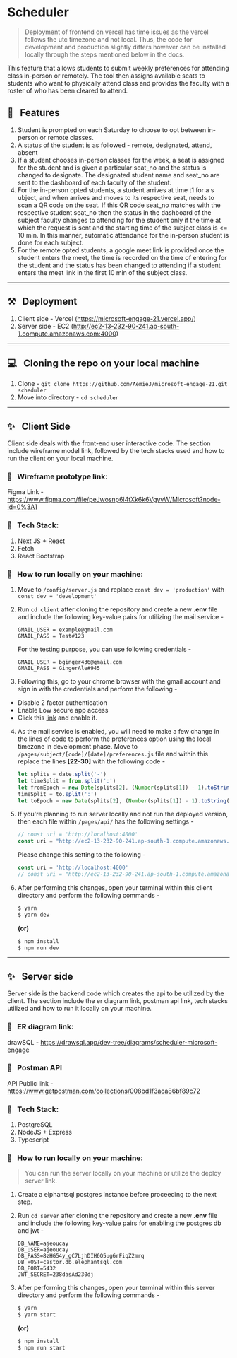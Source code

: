 # Scheduler 

> Deployment of frontend on vercel has time issues as the vercel follows the utc timezone and not local. Thus, the code for development and production slightly differs however can be installed locally through the steps mentioned below in the docs.

This feature that allows students to submit weekly preferences for attending class in-person or remotely. The tool then assigns available seats to students who want to physically attend class and provides the faculty with a roster of who has been cleared to attend.

## 🚀 &nbsp; Features 

1. Student is prompted on each Saturday to choose to opt between in-person or remote classes.  
2. A status of the student is as followed - remote, designated, attend, absent
3. If a student chooses in-person classes for the week, a seat is assigned for the student and is given a particular seat_no and the status is changed to designate. The designated student name and seat_no are sent to the dashboard of each faculty of the student. 
4. For the in-person opted students,  a student arrives at time t1 for a s   ubject, and when arrives and moves to its respective seat, needs to scan a QR code on the seat. If this QR code seat_no matches with the respective student seat_no then the status in the dashboard of the subject faculty changes to attending for the student only if the time at which the request is sent and the starting time of the subject class is <= 10 min. In this manner, automatic attendance for the in-person student is done for each subject. 
5. For the remote opted students, a google meet link is provided once the student enters the meet, the time is recorded on the time of entering for the student and the status has been changed to attending if a student enters the meet link in the first 10 min of the subject class. 
<hr/>

## ⚒️ &nbsp; Deployment 

1. Client side - Vercel (https://microsoft-engage-21.vercel.app/)
2. Server side - EC2 (http://ec2-13-232-90-241.ap-south-1.compute.amazonaws.com:4000)
<hr/>

## 💻 &nbsp; Cloning the repo on your local machine 

1. Clone - `git clone https://github.com/AemieJ/microsoft-engage-21.git scheduler`
2. Move into directory - `cd scheduler`
<hr/>

## ✨ &nbsp; Client Side
Client side deals with the front-end user interactive code. The section include wireframe model link, followed by the tech stacks used and how to run the client on your local machine.

### 📌 &nbsp; Wireframe prototype link: 
Figma Link - https://www.figma.com/file/peJwosnp6l4tXk6k6VgyvW/Microsoft?node-id=0%3A1

### 📌 &nbsp; Tech Stack:
1. Next JS + React
2. Fetch 
3. React Bootstrap 

### 📌 &nbsp; How to run locally on your machine: 
1. Move to `/config/server.js` and replace `const dev = 'production'` with `const dev = 'development'`

2. Run `cd client` after cloning the repository and create a new **.env** file and include the following key-value pairs for utilizing the mail service - 
    ```
    GMAIL_USER = example@gmail.com
    GMAIL_PASS = Test#123
    ```

    For the testing purpose, you can use following credentials - 
    ```
    GMAIL_USER = bginger436@gmail.com
    GMAIL_PASS = GingerAle#945
    ```

3. Following this, go to your chrome browser with the gmail account and sign in with the credentials and perform the following - 
- Disable 2 factor authentication
- Enable Low secure app access 
- Click this [link](https://accounts.google.com/DisplayUnlockCaptcha) and enable it. 

4. As the mail service is enabled, you will need to make a few change in the lines of code to perform the preferences option using the local timezone in development phase. Move to `/pages/subject/[code]/[date]/preferences.js` file and within this replace the lines **[22-30]** with the following code - 

    ```javascript
    let splits = date.split('-')
    let timeSplit = from.split(':')
    let fromEpoch = new Date(splits[2], (Number(splits[1]) - 1).toString(), splits[0], timeSplit[0], timeSplit[1]).getTime()
    timeSplit = to.split(':')
    let toEpoch = new Date(splits[2], (Number(splits[1]) - 1).toString(), splits[0], timeSplit[0], timeSplit[1]).getTime()
    ```

5. If you're planning to run server locally and not run the deployed version, then each file within `/pages/api/` has the following settings - 
    ```javascript
    // const uri = 'http://localhost:4000'
    const uri = "http://ec2-13-232-90-241.ap-south-1.compute.amazonaws.com:4000"
    ```
    Please change this setting to the following - 
    ```javascript
    const uri = 'http://localhost:4000'
    // const uri = "http://ec2-13-232-90-241.ap-south-1.compute.amazonaws.com:4000"
    ```


6. After performing this changes, open your terminal within this client directory and perform the following commands - 
    ```bash
    $ yarn
    $ yarn dev
    ```
    **(or)**

    ```bash
    $ npm install
    $ npm run dev
    ```
<hr />

## ✨ &nbsp; Server side
Server side is the backend code which creates the api to be utilized by the client. The section include the er diagram link, postman api link, tech stacks utilized and how to run it locally on your machine.

### 📌 &nbsp; ER diagram link:
drawSQL - https://drawsql.app/dev-tree/diagrams/scheduler-microsoft-engage

### 📌 &nbsp; Postman API
API Public link - https://www.getpostman.com/collections/008bd1f3aca86bf89c72

### 📌 &nbsp; Tech Stack: 
1. PostgreSQL
2. NodeJS + Express
3. Typescript

### 📌 &nbsp; How to run locally on your machine: 
> You can run the server locally on your machine or utilize the deploy server link.

1. Create a elphantsql postgres instance before proceeding to the next step. 

2. Run `cd server` after cloning the repository and create a new **.env** file and include the following key-value pairs for enabling the postgres db and jwt - 
    ```
    DB_NAME=ajeoucay
    DB_USER=ajeoucay
    DB_PASS=8zHG54y_gC7LjhDIH6O5ug6rFiqZ2mrq
    DB_HOST=castor.db.elephantsql.com
    DB_PORT=5432
    JWT_SECRET=238dasAd230dj
    ```

3. After performing this changes, open your terminal within this server directory and perform the following commands - 
    ```bash
    $ yarn
    $ yarn start
    ```

    **(or)**
    
    ```bash
    $ npm install
    $ npm run start
    ```